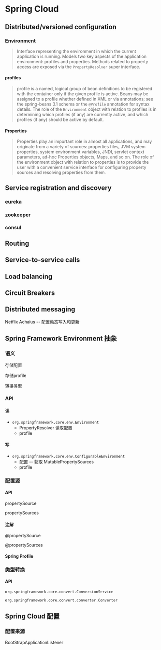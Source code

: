 # Spring Cloud



## Distributed/versioned configuration

### Environment

> Interface representing the environment in which the current application is running. Models two key aspects of the application environment: profiles and properties. Methods related to property access are exposed via the `PropertyResolver` super interface.



#### profiles

> profile is a named, logical group of bean definitions to be registered with the container only if the given profile is active. Beans may be assigned to a profile whether defined in XML or via annotations; see the spring-beans 3.1 schema or the `@Profile` annotation for syntax details. The role of the `Environment` object with relation to profiles is in determining which profiles (if any) are currently active, and which profiles (if any) should be active by default.

 

#### Properties

> Properties play an important role in almost all applications, and may originate from a variety of sources: properties files, JVM system properties, system environment variables, JNDI, servlet context parameters, ad-hoc Properties objects, Maps, and so on. The role of the environment object with relation to properties is to provide the user with a convenient service interface for configuring property sources and resolving properties from them.





## Service registration and discovery



### eureka



### zookeeper



### consul





## Routing







## Service-to-service calls







## Load balancing







## Circuit Breakers







## Distributed messaging





Netflix Achaius -- 配置动态写入和更新



## Spring Framework  Environment 抽象

### 语义

存储配置

存储profile

转换类型

### API

#### 读

- `org.springframework.core.env.Environment`
  - PropertyResolver 读取配置
  - profile

#### 写

- `org.springframework.core.env.ConfigurableEnvironment`
  - 配置 -- 获取 MutablePropertySources
  - profile



### 配置源 

#### API

propertySource

propertySources

#### 注解

@propertySource

@propertySources

#### Spring Profile





### 类型转换

#### API

`org.springframework.core.convert.ConversionService`

`org.springframework.core.convert.converter.Converter`





## Spring Cloud 配置

### 配置来源

BootStrapApplicationListener

























